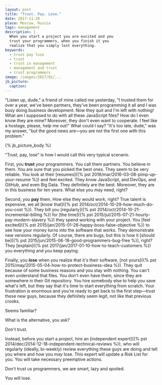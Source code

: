 ```yaml
---
layout: post
title: "Trust. Pay. Lose."
date: 2017-11-20
place: Moscow, Russia
tags: management
description: |
  When you start a project you are excited and you
  trust your programmers, when you finish it you
  realize that you simply lost everything.
keywords:
  - trust pay lose
  - trust
  - trust in management
  - management and trust
  - trust programmers
image: /images/2017/02/...
jb_picture:
  caption:
---
```


"Listen up, dude," a friend of mine called me yesterday, "I trusted them
for over a year, we've been partners, they've been programming it all
and I was busy doing business development. Now they quit and
I'm left with nothing! What am I supposed to do with all these
JavaScript files? How do I even know they are mine? Moreover, they don't even
want to cooperate. I feel like a hostage, please, help me out!"
What could I say? "It's too late, dude," was my answer, "but the
good news are&mdash;you are not the first one with this problem."

<!--more-->

{% jb_picture_body %}

"Trust, pay, lose" is how I would call this very typical scenario.

First, you **trust** your programmers. You call them partners.
You believe in them. You are sure that you picked the best ones. They seem
to be very reliable. You look at their
[resumes]({% pst 2016/mar/2016-03-08-pimp-up-your-resume %}) and feel excited. They
know JavaScript, and DevOps, and GitHub, and even Big Data. They definitely
are the best. Moreover, they are in this business for ten years. What else
you may need, right?

Second, you **pay** them. How else they would work, right? True talent
is expensive, we all [know that]({% pst 2014/oct/2014-10-29-how-much-do-you-cost %}).
They bill you [regularly]({% pst 2014/oct/2014-10-21-incremental-billing %})
for [the time]({% pst 2015/jul/2015-07-21-hourly-pay-modern-slavery %}) they
spend working with your project. You
[feel excited]({% pst 2015/jan/2015-01-26-happy-boss-false-objective %})
to see how your money
turns into the software that works. They
demonstrate new versions regularly. Of course, there are bugs, but this is how it
[should be]({% pst 2015/jun/2015-06-18-good-programmers-bug-free %}),
right? They [explain]({% pst 2017/jan/2017-01-10-how-to-teach-customers %})
you everything and you keep paying.

Finally, you **lose** when you realize that it's their software,
[not yours]({% pst 2015/may/2015-05-04-how-to-protect-business-idea %}).
They quit because of some business reasons and you stay with nothing.
You can't even understand that files. You don't even have them, since they
are somewhere in their Git repository. You hire somebody else
to help you save what's left, but they say that it's time to start
everything from scratch. Your frustration is enormous and you're ready
to get back to the first step&mdash;trust these new guys, because they
definitely seem legit, not like that previous crooks.

Seems familiar?

What is the alternative, you ask?

Don't trust.

Instead, before you start a project, hire an
[independent expert]({% pst 2014/dec/2014-12-18-independent-technical-reviews %}),
who will regularly (ideally, bi-weekly) review everything
these guys are doing and tell you where and how you _may_ lose.
This expert will update a Risk List for you. You will take necessary
preemptive actions.

Don't trust us programmers, we are smart, lazy and spoiled.

You will lose.

